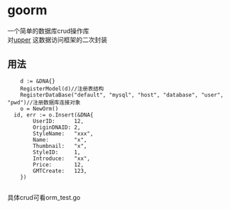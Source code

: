 # goorm
一个简单的数据库crud操作库  
对[upper](https://upper.io/) 这数据访问框架的二次封装



## 用法
```
	d := &DNA{}
	RegisterModel(d)//注册表结构
	RegisterDataBase("default", "mysql", "host", "database", "user", "pwd")//注册数据库连接对象
	o = NewOrm()
  id, err := o.Insert(&DNA{
		UserID:      12,
		OriginDNAID: 2,
		StyleName:   "xxx",
		Name:        "x",
		Thumbnail:   "x",
		StyleID:     1,
		Introduce:   "xx",
		Price:       12,
		GMTCreate:   123,
	})
 
```
具体crud可看orm_test.go
